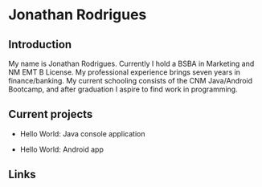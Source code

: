 # Jonathan Rodrigues

## Introduction

My name is Jonathan Rodrigues. Currently I hold a BSBA in Marketing and NM EMT B License. My professional experience brings seven years in finance/banking. My current schooling consists of the CNM Java/Android Bootcamp, and after graduation I aspire to find work in programming.

## Current projects

* Hello World: Java console application

* Hello World: Android app

## Links